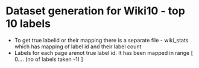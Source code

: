 

# Dataset generation for Wiki10 - top 10 labels <br/>
* To get true labelid or their mapping there is a separate file - wiki_stats which has mapping of label id and their label count
* Labels for each page arenot true label id. It has been mapped in range [ 0.... (no of labels taken -1) ]	
